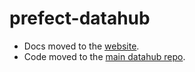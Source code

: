 # prefect-datahub

- Docs moved to the [website](https://datahubproject.io/docs/lineage/prefect/).
- Code moved to the [main datahub repo](https://github.com/datahub-project/datahub/tree/master/metadata-ingestion-modules/prefect-plugin).
